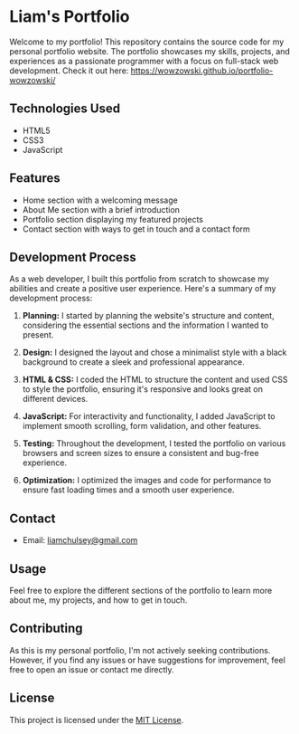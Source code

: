 # Liam's Portfolio

Welcome to my portfolio! This repository contains the source code for my personal portfolio website. The portfolio showcases my skills, projects, and experiences as a passionate programmer with a focus on full-stack web development. Check it out here: https://wowzowski.github.io/portfolio-wowzowski/

## Technologies Used

- HTML5
- CSS3
- JavaScript

## Features

- Home section with a welcoming message
- About Me section with a brief introduction
- Portfolio section displaying my featured projects
- Contact section with ways to get in touch and a contact form

## Development Process

As a web developer, I built this portfolio from scratch to showcase my abilities and create a positive user experience. Here's a summary of my development process:

1. **Planning:** I started by planning the website's structure and content, considering the essential sections and the information I wanted to present.

2. **Design:** I designed the layout and chose a minimalist style with a black background to create a sleek and professional appearance.

3. **HTML & CSS:** I coded the HTML to structure the content and used CSS to style the portfolio, ensuring it's responsive and looks great on different devices.

4. **JavaScript:** For interactivity and functionality, I added JavaScript to implement smooth scrolling, form validation, and other features.

5. **Testing:** Throughout the development, I tested the portfolio on various browsers and screen sizes to ensure a consistent and bug-free experience.

6. **Optimization:** I optimized the images and code for performance to ensure fast loading times and a smooth user experience.

## Contact

- Email: [liamchulsey@gmail.com](mailto:liamchulsey@gmail.com)

## Usage

Feel free to explore the different sections of the portfolio to learn more about me, my projects, and how to get in touch.

## Contributing

As this is my personal portfolio, I'm not actively seeking contributions. However, if you find any issues or have suggestions for improvement, feel free to open an issue or contact me directly.

## License

This project is licensed under the [MIT License](./LICENSE).
